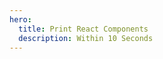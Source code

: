 ```yaml
---
hero:
  title: Print React Components
  description: Within 10 Seconds
---
```


<code src="../src/demo.tsx"></code>
